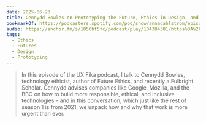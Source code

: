 ```yaml
---
date: 2025-06-23
title: Cennydd Bowles on Prototyping the Future, Ethics in Design, and Lessons from Chess
bookmarkOf: https://podcasters.spotify.com/pod/show/annadahlstrom/episodes/3-Cennydd-Bowles-on-Prototyping-the-Future--Ethics-in-Design--and-Lessons-from-Chess-e34g2dt
audio: https://anchor.fm/s/1056bf5fc/podcast/play/104384381/https%3A%2F%2Fd3ctxlq1ktw2nl.cloudfront.net%2Fstaging%2F2025-5-19%2F402484846-44100-2-98deceba6cba5.m4a
tags:
  - Ethics
  - Futures
  - Design
  - Prototyping
---
```


> In this episode of the UX Fika podcast, I talk to Cennydd Bowles, technology ethicist, author of Future Ethics, and recently a Fulbright Scholar. Cennydd advises companies like Google, Mozilla, and the BBC on how to build more responsible, ethical, and inclusive technologies – and in this conversation, which just like the rest of season 1 is from 2021, we unpack how and why that work is more urgent than ever.
